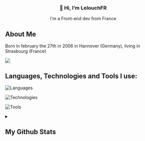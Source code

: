 <h3 align="center">👋 Hi, I’m LelouchFR</h3>
<p align="center">I'm a Front-end dev from France</p>

## About Me
<p>Born in february the 27th in 2006 in Hannover (Germany), living in Strasbourg (France)<p>

![](https://komarev.com/ghpvc/?username=LelouchFR&label=visitors)

## Languages, Technologies and Tools I use:

![Languages](https://go-skill-icons.vercel.app/aoi/icons?i=wasm,ts,js,html,css,scss,go,rust,py,php,mysql)

![Technologies](https://go-skill-icons.vercel.app/api/icons?i=react,vue,firebase,yew,threejs,nodejs)

![Tools](https://go-skill-icons.vercel.app/api/icons?i=arch,neovim,i3,kde,git,github,figma,netlify,vercel,npm,vite,discord)

<details>
    <summary><h2>My Github Stats</h2></summary>
    <figure>
        <img src="https://github-readme-stats.vercel.app/api?username=lelouchfr&theme=dracula" />
        <img src="https://github-readme-stats.vercel.app/api/top-langs/?username=lelouchfr&langs_count=8&layout=compact&theme=dracula" />
    </figure>
</details>
